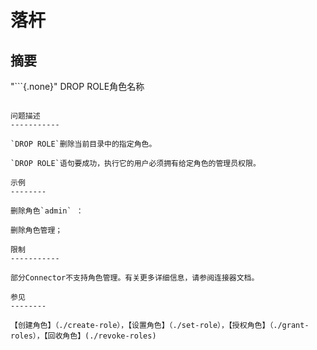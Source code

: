落杆
=========

摘要
--------

"```{.none}"
DROP ROLE角色名称
```

问题描述
-----------

`DROP ROLE`删除当前目录中的指定角色。

`DROP ROLE`语句要成功，执行它的用户必须拥有给定角色的管理员权限。

示例
--------

删除角色`admin` ：

删除角色管理；

限制
-----------

部分Connector不支持角色管理。有关更多详细信息，请参阅连接器文档。

参见
--------

【创建角色】（./create-role），【设置角色】（./set-role），【授权角色】（./grant-roles），【回收角色】(./revoke-roles)
